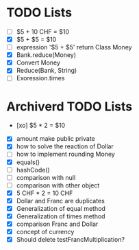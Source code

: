 # TODO Lists
- [ ] $5 + 10 CHF = $10
- [x] $5 + $5 = $10
- [ ] expression '$5 + $5' return Class Money 
- [x] Bank.reduce(Money)
- [x] Convert Money
- [x] Reduce(Bank, String)
- [ ] Exoression.times

# Archiverd TODO Lists
- [xo] $5 * 2 = $10
- [x] amount make public private
- [x] how to solve the reaction of Dollar
- [ ] how to implement rounding Money
- [x] equals()
- [ ] hashCode()
- [ ] comparison with null
- [ ] comparison with other object
- [x] 5 CHF * 2 = 10 CHF
- [x] Dollar and Franc are duplicates
- [x] Generalization of equal method
- [x] Generalization of times method
- [x] comparison Franc and Dollar
- [x] concept of currency
- [x] Should delete testFrancMultiplication?
